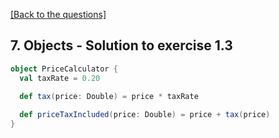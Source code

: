 [[Back to the questions]](../../07.%20Objects.md#exercise-1)

## 7. Objects - Solution to exercise 1.3

```scala
object PriceCalculator {
  val taxRate = 0.20

  def tax(price: Double) = price * taxRate
  
  def priceTaxIncluded(price: Double) = price + tax(price)
}
```
